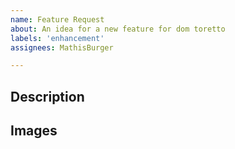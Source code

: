 ```yaml
---
name: Feature Request
about: An idea for a new feature for dom toretto
labels: 'enhancement'
assignees: MathisBurger

---
```


## Description
<!--
Add a detailed description of the feature you envision.
NOTE: Issues with bad descriptions will be closed
-->

## Images
<!--
You can add some concept paintings or other feature related 
images here
-->